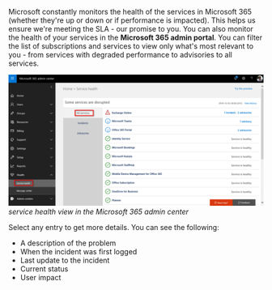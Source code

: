 Microsoft constantly monitors the health of the services in Microsoft 365 (whether they're up or down or if performance is impacted). This helps us ensure we're meeting the SLA - our promise to you. You can also monitor the health of your services in the **Microsoft 365 admin portal**. You can filter the list of subscriptions and services to view only what's most relevant to you - from services with degraded performance to advisories to all services.

![Service health view](../media/5-service-health-1.png)
*service health view in the Microsoft 365 admin center*

Select any entry to get more details. You can see the following:
- A description of the problem
- When the incident was first logged
- Last update to the incident
- Current status
- User impact

